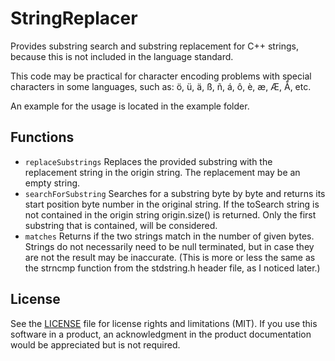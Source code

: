 # StringReplacer

Provides substring search and substring replacement for C++ strings, because this is not included in the language standard.

This code may be practical for character encoding problems with special characters in some languages, such as: ö, ü, ä, ß, ñ, á, ô, è, æ, Æ, Å, etc.

An example for the usage is located in the example folder.

## Functions

* `replaceSubstrings` Replaces the provided substring with the replacement string in the origin string. The replacement may be an empty string.
* `searchForSubstring` Searches for a substring byte by byte and returns its start position byte number in the original string. If the toSearch string is not contained in the origin string origin.size() is returned. Only the first substring that is contained, will be considered. 
* `matches` Returns if the two strings match in the number of given bytes. Strings do not necessarily need to be null terminated, but in case they are not the result may be inaccurate. (This is more or less the same as the strncmp function from the stdstring.h header file, as I noticed later.)

## License

See the [LICENSE](LICENSE.md) file for license rights and limitations (MIT). If you use this software in a product, an acknowledgment in the product documentation would be appreciated but is not required.
